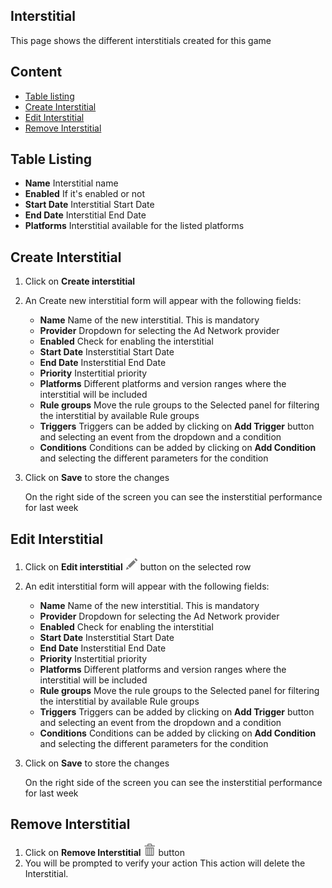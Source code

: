 ## Interstitial

This page shows the different interstitials created for this game

## Content
- [Table listing](#table-listing)
- [Create Interstitial](#create-interstitial)
- [Edit Interstitial](#edit-interstitial)
- [Remove Interstitial](#remove-interstitial)

## Table Listing

- **Name** Interstitial name
- **Enabled** If it's enabled or not
- **Start Date** Interstitial Start Date
- **End Date** Interstitial End Date
- **Platforms** Interstitial available for the listed platforms

## Create Interstitial
1. Click on **Create interstitial**
2. An Create new interstitial form will appear with the following fields:
    - **Name** Name of the new interstitial. This is mandatory
    - **Provider** Dropdown for selecting the Ad Network provider
    - **Enabled** Check for enabling the interstitial
    - **Start Date** Insterstitial Start Date
    - **End Date** Insterstitial End Date
    - **Priority** Instertitial priority
    - **Platforms** Different platforms and version ranges where the interstitial will be included
    - **Rule groups** Move the rule groups to the Selected panel for filtering the interstitial by available Rule groups
    - **Triggers** Triggers can be added by clicking on **Add Trigger** button and selecting an event from the dropdown and a condition
    - **Conditions** Conditions can be added by clicking on **Add Condition** and selecting the different parameters for the condition
3. Click on **Save** to store the changes

     On the right side of the screen you can see the insterstitial performance for last week

## Edit Interstitial
1. Click on **Edit interstitial** ![pencil](https://github.com/azerion/gamedock-sdk/raw/master/docs/console/_images/pencil.png) button on the selected row
2. An edit interstitial form will appear with the following fields:
    - **Name** Name of the new interstitial. This is mandatory
    - **Provider** Dropdown for selecting the Ad Network provider
    - **Enabled** Check for enabling the interstitial
    - **Start Date** Insterstitial Start Date
    - **End Date** Insterstitial End Date
    - **Priority** Instertitial priority
    - **Platforms** Different platforms and version ranges where the interstitial will be included
    - **Rule groups** Move the rule groups to the Selected panel for filtering the interstitial by available Rule groups
    - **Triggers** Triggers can be added by clicking on **Add Trigger** button and selecting an event from the dropdown and a condition
    - **Conditions** Conditions can be added by clicking on **Add Condition** and selecting the different parameters for the condition
3. Click on **Save** to store the changes

     On the right side of the screen you can see the insterstitial performance for last week

## Remove Interstitial
1. Click on **Remove Interstitial** ![trash](https://github.com/azerion/gamedock-sdk/raw/master/docs/console/_images/trash.png) button 
2. You will be prompted to verify your action
   This action will delete the Interstitial. 